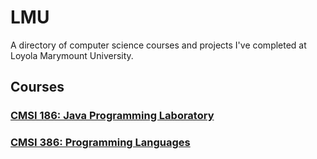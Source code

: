# LMU
A directory of computer science courses and projects I've completed at Loyola Marymount University.

## Courses

### **[CMSI 186: Java Programming Laboratory](https://github.com/hallegv/cmsi186)**

<!--- ### **[CMSI 281: Data Structures](https://github.com/hallegv/cmsi281)**
Introduction to various data structures, abstract data types, Java Collections Framework, runtime analysis, and memory management. --->
### **[CMSI 386: Programming Languages](https://github.com/hallegv/cmsi386)**
